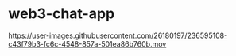 # web3-chat-app


https://user-images.githubusercontent.com/26180197/236595108-c43f79b3-fc6c-4548-857a-501ea86b760b.mov

